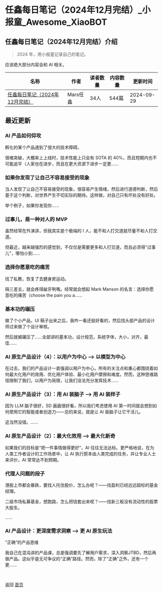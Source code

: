 # 任鑫每日笔记（2024年12月完结）_小报童_Awesome_XiaoBOT

## 任鑫每日笔记（2024年12月完结）介绍
> 2024 年，用小报童记录自己的笔记。    
    
应该绝大部分内容会和 AI 相关。  
  


|名称|作者|读者数量|内容数量|更新时间|
|---|---|---|---|---|
|[任鑫每日笔记（2024年12月完结）](https://xiaobot.net/p/ideas?refer=9c3f1c95-a052-465a-9902-f6d75080262a)|Mars任鑫|34人|544篇|2024-09-29|

## 最近更新
### AI 产品如何仰攻

孵化的某个产品遇到了很大的技术障碍。

很难突破，大概率上上线时，技术性能上只会有 SOTA 的 40%，而且短期内也不可能追平（人家也在进步，而且在更大资源下进步一定更......

### 如果你发现了让自己不容易接受的现象

当人发现了让自己不容易接受的现象，很容易产生情绪，然后进行道德判断，然后基于这个判断，对世界产生不切实际的期待。这样做，对自己只有坏处没有好处。

举个例子，如果你发现你......

### 过事儿，是一种对人的 MVP

虽然经常在外演讲，但我其实是个极端的 I 人，能不和人打交道就尽量不和人打交道。

但最近，越来越强烈的感觉到，不仅仅是需要更多和人打交道，而且必须得"过事儿"，哪怕小到......

### 选择你愿意吃的痛苦

找了私教，恢复了去健身房运动。

隔三差五，就会疼得龇牙咧嘴。经常就会想起 Mark Manson 的名言：选择你愿意吃的痛苦（choose the pain you a......

### 基本功的碾压

做了个小产品，UI 稿子出来之后，我咋一看还挺好看的，然后找头部产品的设计师过来做了个设计审核。

然后就被碾压了……全部讲的基本功，设计规范，系统字体，大小，对齐，最佳......

### AI 原生产品设计（4）：以用户为中心 —> 以模型为中心

在过去，我们的产品设计一直强调以用户为中心。所有的关注点和重心都围绕着如何最大化用户的效用、优化用户体验、最小化用户摩擦和难度。然而，这种思维路径限制了我们，以用户为局限，让我们没法充分发挥技术......

### AI 原生产品设计（3）：用 AI 装脑子 —> 用 AI 装样子

因为 LLM 脑子很好，SD 画画很好看，所以我们考虑使用 AI 第一时间就会想到如何使用它的智能或者创造力——总的来说，就是让 AI 装脑子让它干活儿。

这当然没错。......

### AI 原生产品设计（2）：最大化效用 —> 最大化新奇

如果我们的目标是“把一件事情做得更好”，AI 往往无法达标。更严格地说，在为人类工作者设计的工作场景中，让 AI
执行原本由人类完成的任务，并让专业人士来评价，AI 常常达不到预期。

### 代理人问题的段子

港股上市都会暴跌，要找人托住股价，怎么办呢？——找盈利已经远远超标的基金经理。

二级市场私募基金，想跑路，怎么把钱套出来呢？——找新三板没有流动性的股票大股东。

......

### AI 产品设计：更深度需求洞察 —> 更 AI 原生玩法

“正确”的产品思维

我自己在混沌讲的产品课，总是强调要先了解用户需求，深入洞察JTBD，然后再做产品。这似乎是无可争议的“正确”路径。然而，除了“正确”之外，还有一个更......


<a href="https://github.com/Reno9527/awesome-xiaobot" style="color: white; text-decoration: none;">awesome-xiaobot</a>

返回 [首页](../README.md)
